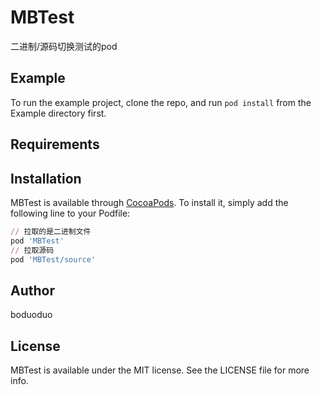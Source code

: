 # MBTest

二进制/源码切换测试的pod

## Example

To run the example project, clone the repo, and run `pod install` from the Example directory first.

## Requirements

## Installation

MBTest is available through [CocoaPods](https://cocoapods.org). To install
it, simply add the following line to your Podfile:

```ruby
// 拉取的是二进制文件
pod 'MBTest'
// 拉取源码
pod 'MBTest/source'
```

## Author

boduoduo

## License

MBTest is available under the MIT license. See the LICENSE file for more info.
